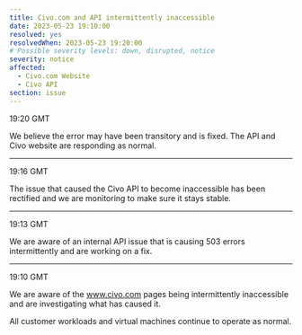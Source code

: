 ```yaml
---
title: Civo.com and API intermittently inaccessible
date: 2023-05-23 19:10:00
resolved: yes
resolvedWhen: 2023-05-23 19:20:00
# Possible severity levels: down, disrupted, notice
severity: notice
affected:
  - Civo.com Website
  - Civo API
section: issue
---
```


19:20 GMT

We believe the error may have been transitory and is fixed. The API and Civo website are responding as normal.

---

19:16 GMT

The issue that caused the Civo API to become inaccessible has been rectified and we are monitoring to make sure it stays stable.

---

19:13 GMT

We are aware of an internal API issue that is causing 503 errors intermittently and are working on a fix.

---

19:10 GMT

We are aware of the www.civo.com pages being intermittently inaccessible and are investigating what has caused it.

All customer workloads and virtual machines continue to operate as normal. 
